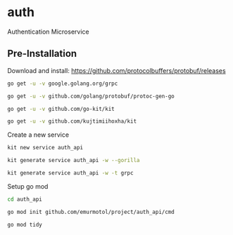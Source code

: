 # auth
Authentication Microservice

## Pre-Installation

Download and install: https://github.com/protocolbuffers/protobuf/releases

```bash
go get -u -v google.golang.org/grpc

go get -u -v github.com/golang/protobuf/protoc-gen-go

go get -u -v github.com/go-kit/kit

go get -u -v github.com/kujtimiihoxha/kit
```

Create a new service

```bash
kit new service auth_api

kit generate service auth_api -w --gorilla

kit generate service auth_api -w -t grpc
```

Setup go mod

```bash
cd auth_api

go mod init github.com/emurmotol/project/auth_api/cmd

go mod tidy
```


